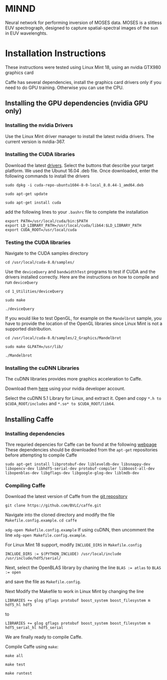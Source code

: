 # MINND
Neural network for performing inversion of MOSES data. MOSES is a slitless EUV spectrograph, designed to capture spatial-spectral images of the sun in EUV wavelenghts.

# Installation Instructions

These instructions were tested using Linux Mint 18, using an nvidia GTX980 graphics card

Caffe has several dependencies, install the graphics card drivers only if you need to do GPU training. Otherwise you can use the CPU.

## Installing the GPU dependencies (nvidia GPU only)
### Installing the nvidia Drivers
Use the Linux Mint driver manager to install the latest nvidia drivers. The current version is nvidia-367.

### Installing the CUDA libraries

Download the latest [drivers](https://developer.nvidia.com/cuda-downloads). Select the buttons that describe your target platform. We used the Ubunut 16.04 .deb file. Once downloaded, enter the following commands to install the drivers

`sudo dpkg -i cuda-repo-ubuntu1604-8-0-local_8.0.44-1_amd64.deb`

`sudo apt-get update`

`sudo apt-get install cuda`

add the following lines to your `.bashrc` file to complete the installation

```
export PATH=/usr/local/cuda/bin:$PATH
export LD_LIBRARY_PATH=/usr/local/cuda/lib64:$LD_LIBRARY_PATH
export CUDA_ROOT=/usr/local/cuda
```

### Testing the CUDA libraries
Navigate to the CUDA samples directory

`cd /usr/local/cuda-8.0/samples/`

Use the `deviceQuery` and `bandwidthTest` programs to test if CUDA and the drivers installed correctly. Here are the instructions on how to compile and run `deviceQuery`

`cd 1_Utilities/deviceQuery`

`sudo make`

`./deviceQuery`

If you would like to test OpenGL, for example on the `Mandelbrot` sample, you have to provide the location of the OpenGL libraries since Linux Mint is not a supported distribution.

`cd /usr/local/cuda-8.0/samples/2_Graphics/Mandelbrot`

`sudo make GLPATH=/usr/lib/`

`./Mandelbrot`

### Installing the cuDNN Libraries

The cuDNN libraries provides more graphics acceleration to Caffe.

Download them [here](https://developer.nvidia.com/rdp/cudnn-download) using your nvidia developer account.

Select the cuDNN 5.1 Library for Linux, and extract it. Open and copy `*.h to $CUDA_ROOT/includes` and `*.so* to $CUDA_ROOT/lib64`.

## Installing Caffe

### Installing dependencies
Thre requried depencies for Caffe can be found at the following [webpage](http://caffe.berkeleyvision.org/install_apt.html)
These dependencies should be downloaded from the `apt-get` repositories before attempting to compile Caffe

`sudo apt-get install libprotobuf-dev libleveldb-dev libsnappy-dev libopencv-dev libhdf5-serial-dev protobuf-compiler libboost-all-dev libopenblas-dev libgflags-dev libgoogle-glog-dev liblmdb-dev`

### Compiling Caffe
Download the latest version of Caffe from the [git repository](https://github.com/BVLC/caffe)

`git clone https://github.com/BVLC/caffe.git`

Navigate into the cloned directory and modify the file `Makefile.config.example`.
`cd caffe`

`xdg-open Makefile.config.example`
If using cuDNN, then uncomment the line `xdg-open Makefile.config.example`.

For Linux Mint 18 support, modify `INCLUDE_DIRS` in `Makefile.config`

`INCLUDE_DIRS := $(PYTHON_INCLUDE) /usr/local/include /usr/include/hdf5/serial/`

Next, select the OpenBLAS library by chaning the line
`BLAS := atlas`
to
`BLAS := open`

and save the file as `Makefile.config`.

Next Modify the Makefile to work in Linux Mint by changing the line

`LIBRARIES += glog gflags protobuf boost_system boost_filesystem m hdf5_hl hdf5`

to

`LIBRARIES += glog gflags protobuf boost_system boost_filesystem m hdf5_serial_hl hdf5_serial`

We are finally ready to compile Caffe.

Compile Caffe using `make`:

`make all`

`make test`

`make runtest`
